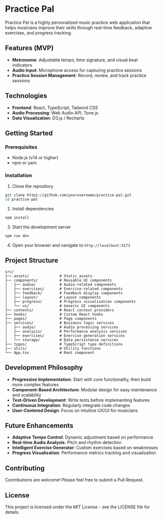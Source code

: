 # Practice Pal

Practice Pal is a highly personalized music practice web application that helps musicians improve their skills through real-time feedback, adaptive exercises, and progress tracking.

## Features (MVP)

- **Metronome**: Adjustable tempo, time signature, and visual beat indicators
- **Audio Input**: Microphone access for capturing practice sessions
- **Practice Session Management**: Record, review, and track practice sessions

## Technologies

- **Frontend**: React, TypeScript, Tailwind CSS
- **Audio Processing**: Web Audio API, Tone.js
- **Data Visualization**: D3.js / Recharts

## Getting Started

### Prerequisites

- Node.js (v14 or higher)
- npm or yarn

### Installation

1. Clone the repository
```bash
git clone https://github.com/yourusername/practice-pal.git
cd practice-pal
```

2. Install dependencies
```bash
npm install
```

3. Start the development server
```bash
npm run dev
```

4. Open your browser and navigate to `http://localhost:5173`

## Project Structure

```
src/
├── assets/              # Static assets
├── components/          # Reusable UI components
│   ├── audio/           # Audio-related components
│   ├── exercises/       # Exercise-related components
│   ├── feedback/        # Feedback display components
│   ├── layout/          # Layout components
│   ├── progress/        # Progress visualization components
│   └── ui/              # Generic UI components
├── contexts/            # React context providers
├── hooks/               # Custom React hooks
├── pages/               # Page components
├── services/            # Business logic services
│   ├── audio/           # Audio processing services
│   ├── analysis/        # Performance analysis services
│   ├── exercises/       # Exercise generation services
│   └── storage/         # Data persistence services
├── types/               # TypeScript type definitions
├── utils/               # Utility functions
└── App.tsx              # Root component
```

## Development Philosophy

- **Progressive Implementation**: Start with core functionality, then build more complex features
- **Component-Based Architecture**: Modular design for easy maintenance and scalability
- **Test-Driven Development**: Write tests before implementing features
- **Continuous Integration**: Regularly integrate code changes
- **User-Centered Design**: Focus on intuitive UX/UI for musicians

## Future Enhancements

- **Adaptive Tempo Control**: Dynamic adjustment based on performance
- **Real-time Audio Analysis**: Pitch and rhythm detection
- **Intelligent Exercise Generator**: Custom exercises based on weaknesses
- **Progress Visualization**: Performance metrics tracking and visualization

## Contributing

Contributions are welcome! Please feel free to submit a Pull Request.

## License

This project is licensed under the MIT License - see the LICENSE file for details.
